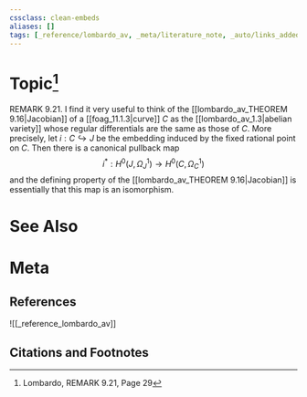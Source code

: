```yaml
---
cssclass: clean-embeds
aliases: []
tags: [_reference/lombardo_av, _meta/literature_note, _auto/links_added, _meta/TODO/change_title, _meta/remark]
---
```

# Topic[^1]
REMARK 9.21. I find it very useful to think of the [[lombardo_av_THEOREM 9.16|Jacobian]] of a [[foag_11.1.3|curve]] $C$ as the [[lombardo_av_1.3|abelian variety]] whose regular differentials are the same as those of $C$. More precisely, let $i: C \hookrightarrow J$ be the embedding induced by the fixed rational point on $C$. Then there is a canonical pullback map
$$
i^{*}: H^{0}\left(J, \Omega_{J}^{1}\right) \rightarrow H^{0}\left(C, \Omega_{C}^{1}\right)
$$
and the defining property of the [[lombardo_av_THEOREM 9.16|Jacobian]] is essentially that this map is an isomorphism.

# See Also

# Meta
## References
![[_reference_lombardo_av]]

## Citations and Footnotes
[^1]: Lombardo, REMARK 9.21, Page 29
